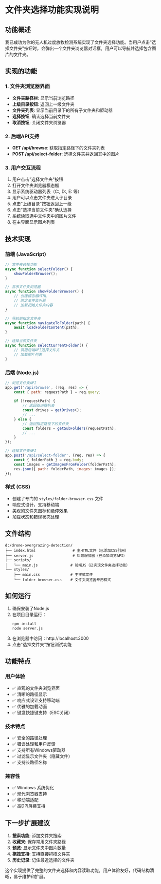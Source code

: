 # 文件夹选择功能实现说明

## 功能概述

我已成功为你的无人机过度放牧检测系统实现了文件夹选择功能。当用户点击"选择文件夹"按钮时，会弹出一个文件夹浏览器对话框，用户可以导航并选择包含图片的文件夹。

## 实现的功能

### 1. 文件夹浏览器界面
- **文件夹路径栏**: 显示当前浏览路径
- **上级目录按钮**: 返回上一级文件夹
- **文件夹列表**: 显示当前目录下的所有子文件夹和驱动器
- **选择按钮**: 确认选择当前文件夹
- **取消按钮**: 关闭文件夹浏览器

### 2. 后端API支持
- **GET /api/browse**: 获取指定路径下的文件夹列表
- **POST /api/select-folder**: 选择文件夹并返回其中的图片

### 3. 用户交互流程
1. 用户点击"选择文件夹"按钮
2. 打开文件夹浏览器模态框
3. 显示系统驱动器列表（C:, D:, E: 等）
4. 用户可以点击文件夹进入子目录
5. 点击"上级目录"按钮返回上一级
6. 点击"选择当前文件夹"确认选择
7. 系统读取选中文件夹中的图片文件
8. 在主界面显示图片列表

## 技术实现

### 前端 (JavaScript)
```javascript
// 文件夹选择功能
async function selectFolder() {
    showFolderBrowser();
}

// 显示文件夹浏览器
async function showFolderBrowser() {
    // 创建模态框HTML
    // 绑定事件监听器
    // 加载初始文件夹内容
}

// 导航到指定文件夹
async function navigateToFolder(path) {
    await loadFolderContent(path);
}

// 选择当前文件夹
async function selectCurrentFolder() {
    // 调用后端API选择文件夹
    // 加载图片列表
}
```

### 后端 (Node.js)
```javascript
// 浏览文件夹API
app.get('/api/browse', (req, res) => {
    const { path: requestPath } = req.query;
    
    if (!requestPath) {
        // 返回驱动器列表
        const drives = getDrives();
        // ...
    } else {
        // 返回指定路径下的文件夹
        const folders = getSubFolders(requestPath);
        // ...
    }
});

// 选择文件夹API
app.post('/api/select-folder', (req, res) => {
    const { folderPath } = req.body;
    const images = getImagesFromFolder(folderPath);
    res.json({ path: folderPath, images: images });
});
```

### 样式 (CSS)
- 创建了专门的 `styles/folder-browser.css` 文件
- 响应式设计，支持移动端
- 美观的文件夹图标和悬停效果
- 加载状态和错误状态处理

## 文件结构

```
d:/drone-overgrazing-detection/
├── index.html                 # 主HTML文件（已添加CSS引用）
├── server.js                  # 后端服务器（已添加浏览API）
├── scripts/
│   └── main.js               # 前端JS（已实现文件夹选择功能）
└── styles/
    ├── main.css              # 主样式文件
    └── folder-browser.css    # 文件夹浏览器专用样式
```

## 如何运行

1. 确保安装了Node.js
2. 在项目目录运行：
   ```bash
   npm install
   node server.js
   ```
3. 在浏览器中访问：http://localhost:3000
4. 点击"选择文件夹"按钮测试功能

## 功能特点

### 用户体验
- ✅ 直观的文件夹浏览界面
- ✅ 清晰的路径显示
- ✅ 响应式设计支持移动端
- ✅ 优雅的加载动画
- ✅ 键盘快捷键支持（ESC关闭）

### 技术特点
- ✅ 安全的路径处理
- ✅ 错误处理和用户反馈
- ✅ 支持所有Windows驱动器
- ✅ 过滤显示文件夹（隐藏文件）
- ✅ 支持长路径名称

### 兼容性
- ✅ Windows 系统优化
- ✅ 现代浏览器支持
- ✅ 移动端适配
- ✅ 高DPI屏幕支持

## 下一步扩展建议

1. **搜索功能**: 添加文件夹搜索
2. **收藏夹**: 保存常用文件夹路径
3. **预览**: 显示文件夹中图片数量
4. **拖拽支持**: 支持直接拖拽文件夹
5. **历史记录**: 记住最近选择的文件夹

这个实现提供了完整的文件夹选择和内容读取功能，用户体验友好，代码结构清晰，易于维护和扩展。
